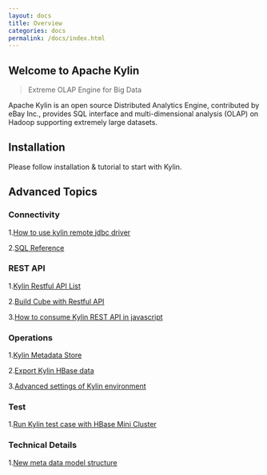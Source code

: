 ```yaml
---
layout: docs
title: Overview
categories: docs
permalink: /docs/index.html
---
```


Welcome to Apache Kylin
------------  
> Extreme OLAP Engine for Big Data

Apache Kylin is an open source Distributed Analytics Engine, contributed by eBay Inc., provides SQL interface and multi-dimensional analysis (OLAP) on Hadoop supporting extremely large datasets.

Installation 
------------  

Please follow  installation & tutorial to start with Kylin.

Advanced Topics
-------  

### Connectivity
1.[How to use kylin remote jdbc driver](howto/howto_jdbc.html)

2.[SQL Reference](http://calcite.incubator.apache.org/)

### REST API

1.[Kylin Restful API List](development/rest_api.html)

2.[Build Cube with Restful API](development/build_api.html)

3.[How to consume Kylin REST API in javascript](development/javascript_api.html)

### Operations
1.[Kylin Metadata Store](development/new_metadata.html)

2.[Export Kylin HBase data](howto/howto_backup.html)

3.[Advanced settings of Kylin environment](install/advance_settings.html)

### Test

1.[Run Kylin test case with HBase Mini Cluster](development/test_minicluster.html)


### Technical Details

1.[New meta data model structure](development/new_metadata.html)



